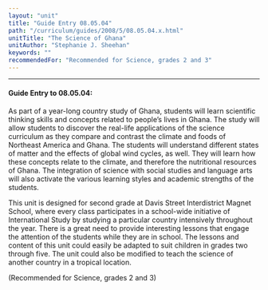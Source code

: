 ```yaml
---
layout: "unit"
title: "Guide Entry 08.05.04"
path: "/curriculum/guides/2008/5/08.05.04.x.html"
unitTitle: "The Science of Ghana"
unitAuthor: "Stephanie J. Sheehan"
keywords: ""
recommendedFor: "Recommended for Science, grades 2 and 3"
---
```

<body>
<hr/>
<h4>
Guide Entry to 08.05.04:
</h4>
<p>
As part of a year-long country study of Ghana, students will learn scientific thinking skills and concepts related to people’s lives in Ghana. The study will allow students to discover the real-life applications of the science curriculum as they compare and contrast the climate and foods of Northeast America and Ghana. The students will understand different states of matter and the effects of global wind cycles, as well. They will learn how these concepts relate to the climate, and therefore the nutritional resources of Ghana. The integration of science with social studies and language arts will also activate the various learning styles and academic strengths of the students.
</p>
<p>
This unit is designed for second grade at Davis Street Interdistrict Magnet School, where every class participates in a school-wide initiative of International Study by studying a particular country intensively throughout the year. There is a great need to provide interesting lessons that engage the attention of the students while they are in school. The lessons and content of this unit could easily be adapted to suit children in grades two through five. The unit could also be modified to teach the science of another country in a tropical location.
</p>
<p>
(Recommended for Science, grades 2 and 3)
</p>
</body>